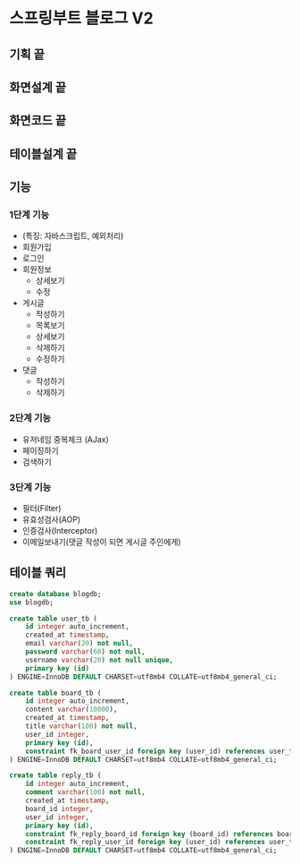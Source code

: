# 스프링부트 블로그 V2

## 기획 끝
## 화면설계 끝
## 화면코드 끝
## 테이블설계 끝

## 기능
### 1단계 기능
- (특징: 자바스크립트, 예외처리)
- 회원가입
- 로그인
- 회원정보
  - 상세보기
  - 수정
- 게시글
  - 작성하기
  - 목록보기
  - 상세보기
  - 삭제하기
  - 수정하기
- 댓글
  - 작성하기
  - 삭제하기

### 2단계 기능
- 유저네임 중복체크 (AJax)
- 페이징하기
- 검색하기

### 3단계 기능
- 필터(Filter)
- 유효성검사(AOP)
- 인증검사(Interceptor)
- 이메일보내기(댓글 작성이 되면 게시글 주인에게)

## 테이블 쿼리

```sql
create database blogdb;
use blogdb;

create table user_tb (
    id integer auto_increment,
    created_at timestamp,
    email varchar(20) not null,
    password varchar(60) not null,
    username varchar(20) not null unique,
    primary key (id)
) ENGINE=InnoDB DEFAULT CHARSET=utf8mb4 COLLATE=utf8mb4_general_ci;

create table board_tb (
    id integer auto_increment,
    content varchar(10000),
    created_at timestamp,
    title varchar(100) not null,
    user_id integer,
    primary key (id),
    constraint fk_board_user_id foreign key (user_id) references user_tb (id)
) ENGINE=InnoDB DEFAULT CHARSET=utf8mb4 COLLATE=utf8mb4_general_ci;

create table reply_tb (
    id integer auto_increment,
    comment varchar(100) not null,
    created_at timestamp,
    board_id integer,
    user_id integer,
    primary key (id),
    constraint fk_reply_board_id foreign key (board_id) references board_tb (id),
    constraint fk_reply_user_id foreign key (user_id) references user_tb (id)
) ENGINE=InnoDB DEFAULT CHARSET=utf8mb4 COLLATE=utf8mb4_general_ci;

```

